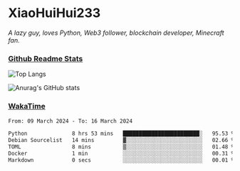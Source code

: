 # XiaoHuiHui233

*A lazy guy, loves Python, Web3 follower, blockchain developer, Minecraft fan.*

### [Github Readme Stats](https://github.com/anuraghazra/github-readme-stats)

![Top Langs](https://github-readme-stats.vercel.app/api/top-langs/?username=XiaoHuiHui233&layout=compact&theme=github_dark)

![Anurag's GitHub stats](https://github-readme-stats.vercel.app/api?username=XiaoHuiHui233&show_icons=true&theme=github_dark)

### [WakaTime](https://wakatime.com)

<!--START_SECTION:waka-->

```txt
From: 09 March 2024 - To: 16 March 2024

Python              8 hrs 53 mins   ████████████████████████░   95.53 %
Debian Sourcelist   14 mins         ▓░░░░░░░░░░░░░░░░░░░░░░░░   02.66 %
TOML                8 mins          ▒░░░░░░░░░░░░░░░░░░░░░░░░   01.48 %
Docker              1 min           ░░░░░░░░░░░░░░░░░░░░░░░░░   00.31 %
Markdown            0 secs          ░░░░░░░░░░░░░░░░░░░░░░░░░   00.01 %
```

<!--END_SECTION:waka-->

